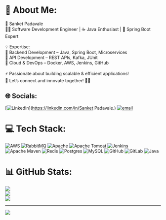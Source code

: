 # 💫 About Me:
🚀 Sanket Padavale<br>👨‍💻 Software Development Engineer | ☕ Java Enthusiast | 🌱 Spring Boot Expert<br><br>💡 Expertise:<br>🔹 Backend Development – Java, Spring Boot, Microservices<br>🔹 API Development – REST APIs, Kafka, JUnit<br>🔹 Cloud & DevOps – Docker, AWS, Jenkins, GitHub<br><br>⚡ Passionate about building scalable & efficient applications!<br>📩 Let’s connect and innovate together! 🚀🔥


## 🌐 Socials:
[![LinkedIn](https://img.shields.io/badge/LinkedIn-%230077B5.svg?logo=linkedin&logoColor=white)](https://linkedin.com/in/Sanket Padavale.) [![email](https://img.shields.io/badge/Email-D14836?logo=gmail&logoColor=white)](mailto:sanketpadavale12902@gmail.com) 

# 💻 Tech Stack:
![AWS](https://img.shields.io/badge/AWS-%23FF9900.svg?style=for-the-badge&logo=amazon-aws&logoColor=white) ![RabbitMQ](https://img.shields.io/badge/rabbitmq-FF6600?style=for-the-badge&logo=rabbitmq&logoColor=white) ![Apache](https://img.shields.io/badge/apache-%23D42029.svg?style=for-the-badge&logo=apache&logoColor=white) ![Apache Tomcat](https://img.shields.io/badge/apache%20tomcat-%23F8DC75.svg?style=for-the-badge&logo=apache-tomcat&logoColor=black) ![Jenkins](https://img.shields.io/badge/jenkins-%232C5263.svg?style=for-the-badge&logo=jenkins&logoColor=white) ![Apache Maven](https://img.shields.io/badge/Apache%20Maven-C71A36?style=for-the-badge&logo=Apache%20Maven&logoColor=white) ![Redis](https://img.shields.io/badge/redis-%23DD0031.svg?style=for-the-badge&logo=redis&logoColor=white) ![Postgres](https://img.shields.io/badge/postgres-%23316192.svg?style=for-the-badge&logo=postgresql&logoColor=white) ![MySQL](https://img.shields.io/badge/mysql-4479A1.svg?style=for-the-badge&logo=mysql&logoColor=white) ![GitHub](https://img.shields.io/badge/github-%23121011.svg?style=for-the-badge&logo=github&logoColor=white) ![GitLab](https://img.shields.io/badge/gitlab-%23181717.svg?style=for-the-badge&logo=gitlab&logoColor=white) ![Java](https://img.shields.io/badge/java-%23ED8B00.svg?style=for-the-badge&logo=openjdk&logoColor=white)
# 📊 GitHub Stats:
![](https://github-readme-stats.vercel.app/api?username=Sanket7565&theme=holi&hide_border=false&include_all_commits=false&count_private=false)<br/>
![](https://nirzak-streak-stats.vercel.app/?user=Sanket7565&theme=holi&hide_border=false)<br/>
![](https://github-readme-stats.vercel.app/api/top-langs/?username=Sanket7565&theme=holi&hide_border=false&include_all_commits=false&count_private=false&layout=compact)

---
[![](https://visitcount.itsvg.in/api?id=Sanket7565&icon=0&color=0)](https://visitcount.itsvg.in)

<!-- Proudly created with GPRM ( https://gprm.itsvg.in ) -->
